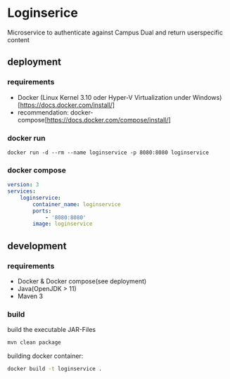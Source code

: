 # Loginserice
Microservice to authenticate against Campus Dual and return userspecific content
## deployment
### requirements
- Docker (Linux Kernel 3.10 oder Hyper-V Virtualization under Windows)[https://docs.docker.com/install/]
- recommendation: docker-compose[https://docs.docker.com/compose/install/]
### docker run 

``
docker run -d --rm --name loginservice -p 8080:8080 loginservice  
``
### docker compose

```yaml
version: 3
services:
    loginservice:
        container_name: loginservice
        ports:
            - '8080:8080'
        image: loginservice
```
## development
### requirements
- Docker & Docker compose(see deployment)
- Java(OpenJDK > 11)
- Maven 3
### build
build the executable JAR-Files
```bash
mvn clean package
```
building docker container:
```bash
docker build -t loginservice .
```





